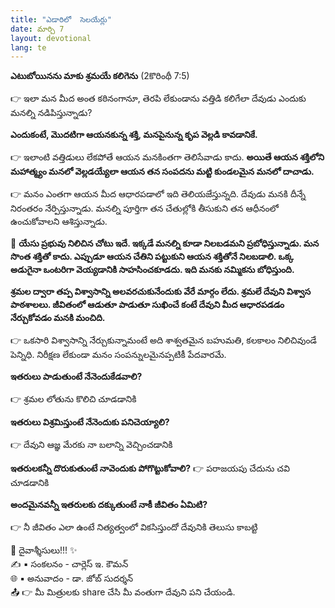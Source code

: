 ```yaml
---
title: "ఎడారిలో  సెలయేర్లు"
date: మార్చి 7
layout: devotional
lang: te
---
```


**ఎటుబోయినను మాకు శ్రమయే కలిగెను**
(2కొరింథీ 7:5)

👉 ఇలా మన మీద అంత కఠినంగానూ, తెరపి లేకుండాను వత్తిడి కలిగేలా దేవుడు ఎందుకు మనల్ని నడిపిస్తున్నాడు? 

**ఎందుకంటే, మొదటిగా ఆయనకున్న శక్తి, మనపైనున్న కృప వెల్లడి కావడానికే.**

👉 ఇలాంటి వత్తిడులు లేకపోతే ఆయన మనకింతగా తెలిసేవాడు కాదు. 
**అయితే ఆయన శక్తిలోని మహాత్మ్యం మనలో వెల్లడయ్యేలా ఆయన తన సంపదను మట్టి కుండలమైన మనలో దాచాడు.**

👉 మనం ఎంతగా ఆయన మీద ఆధారపడాలో ఇది తెలియజేస్తున్నది. దేవుడు మనకి దీన్నే నిరంతరం నేర్పిస్తున్నాడు. మనల్ని పూర్తిగా తన చేతుల్లోకి తీసుకుని తన ఆధీనంలో ఉంచుకోవాలని ఆశిస్తున్నాడు.

🔺 **యేసు ప్రభువు నిలిచిన చోటు ఇదే. ఇక్కడే మనల్ని కూడా నిలబడమని ప్రబోధిస్తున్నాడు. మన సొంత శక్తితో కాదు. ఎప్పుడూ ఆయన చేతిని పట్టుకుని ఆయన శక్తితోనే నిలబడాలి. ఒక్క అడుగైనా ఒంటరిగా వెయ్యడానికి సాహసించకూడదు. ఇది మనకు నమ్మికను బోధిస్తుంది.**

**శ్రమల ద్వారా తప్ప విశ్వాసాన్ని అలవరచుకునేందుకు వేరే మార్గం లేదు. శ్రమలే దేవుని విశ్వాస పాఠశాలలు. జీవితంలో ఆడుతూ పాడుతూ సుఖించే కంటే దేవుని మీద ఆధారపడడం నేర్చుకోవడం మనకి మంచిది.**

👉 ఒకసారి విశ్వాసాన్ని నేర్చుకున్నామంటే అది శాశ్వతమైన బహుమతి, కలకాలం నిలిచివుండే పెన్నిధి.  నిరీక్షణ లేకుండా మనం సంపన్నులమైనప్పటికీ పేదవారమే.

**ఇతరులు పాడుతుంటే నేనెందుకేడవాలి?**

👉 శ్రమల లోతును కొలిచి చూడడానికి

**ఇతరులు విశ్రమిస్తుంటే నేనెందుకు పనిచెయ్యాలి?**

👉 దేవుని ఆజ్ఞ మేరకు నా బలాన్ని వెచ్చించడానికి

**ఇతరులకన్నీ దొరుకుతుంటే నావెందుకు పోగొట్టుకోవాలి?**
👉 పరాజయపు చేదును చవి చూడడానికి

**అందమైనవన్నీ ఇతరులకు దక్కుతుంటే నాకీ జీవితం ఏమిటి?** 

👉 నీ జీవితం ఎలా ఉంటే నిత్యత్వంలో వికసిస్తుందో దేవునికి తెలుసు కాబట్టి

<div class="blessing">🙏 <span class="bless-text">దైవాశ్శీసులు!!!</span> ✨</div>

<div class="credit">✍️ <span class="credit-text">▪ సంకలనం - చార్లెస్ ఇ. కౌమన్</span></div>
<div class="credit">🌐 <span class="credit-text">▪ అనువాదం - డా. జోబ్ సుదర్శన్</span></div>


<div class="share">📤 👉 <span class="share-text">మీ మిత్రులకు share చేసి మీ వంతుగా దేవుని పని చేయండి.</span></div>
